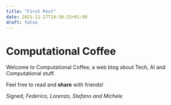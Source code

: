 ```yaml
---
title: "First Post"
date: 2021-11-27T14:50:25+01:00
draft: false
---
```


# Computational Coffee

Welcome to Computational Coffee, a web blog about Tech, AI and Computational stuff.

Feel free to read and **share** with friends!

Signed,
*Federico, Lorenzo, Stefano and Michele*
